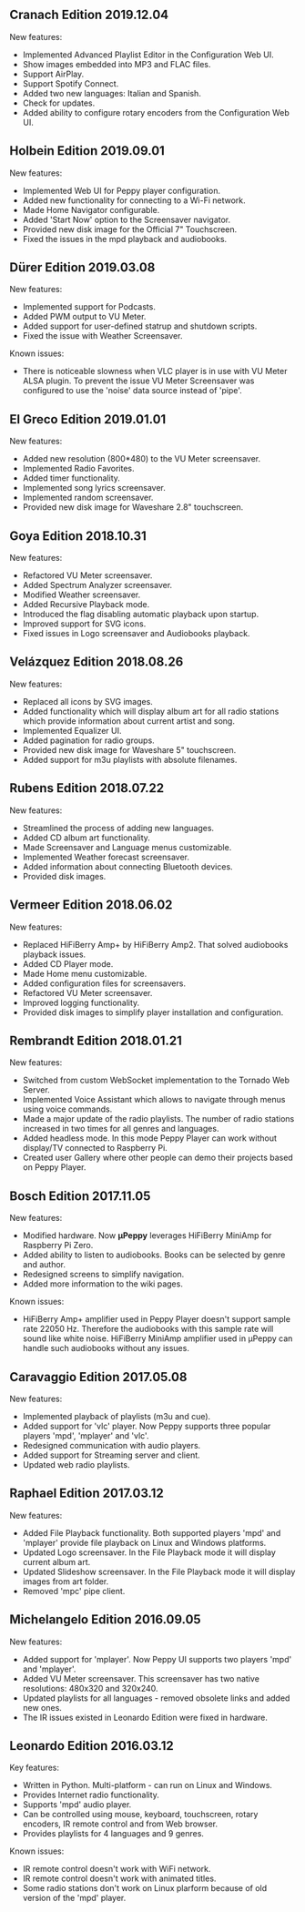 ## Cranach Edition 2019.12.04

New features:
* Implemented Advanced Playlist Editor in the Configuration Web UI.
* Show images embedded into MP3 and FLAC files.
* Support AirPlay.
* Support Spotify Connect.
* Added two new languages: Italian and Spanish.
* Check for updates.
* Added ability to configure rotary encoders from the Configuration Web UI.

## Holbein Edition 2019.09.01

New features:
* Implemented Web UI for Peppy player configuration.
* Added new functionality for connecting to a Wi-Fi network.
* Made Home Navigator configurable.
* Added 'Start Now' option to the Screensaver navigator.
* Provided new disk image for the Official 7" Touchscreen.
* Fixed the issues in the mpd playback and audiobooks.

## Dürer Edition 2019.03.08

New features:
* Implemented support for Podcasts.
* Added PWM output to VU Meter.
* Added support for user-defined statrup and shutdown scripts.
* Fixed the issue with Weather Screensaver.

Known issues:

* There is noticeable slowness when VLC player is in use with VU Meter ALSA plugin. To prevent the issue VU Meter Screensaver was configured to use the 'noise' data source instead of 'pipe'.


## El Greco Edition 2019.01.01

New features:
* Added new resolution (800*480) to the VU Meter screensaver.
* Implemented Radio Favorites.
* Added timer functionality.
* Implemented song lyrics screensaver.
* Implemented random screensaver.
* Provided new disk image for Waveshare 2.8" touchscreen.

## Goya Edition 2018.10.31

New features:
* Refactored VU Meter screensaver.
* Added Spectrum Analyzer screensaver.
* Modified Weather screensaver.
* Added Recursive Playback mode.
* Introduced the flag disabling automatic playback upon startup.
* Improved support for SVG icons.
* Fixed issues in Logo screensaver and Audiobooks playback.

## Velázquez Edition 2018.08.26

New features:
* Replaced all icons by SVG images.
* Added functionality which will display album art for all radio stations which provide information about current artist and song.
* Implemented Equalizer UI.
* Added pagination for radio groups.
* Provided new disk image for Waveshare 5" touchscreen.
* Added support for m3u playlists with absolute filenames.

## Rubens Edition 2018.07.22

New features:
* Streamlined the process of adding new languages.
* Added CD album art functionality.
* Made Screensaver and Language menus customizable.
* Implemented Weather forecast screensaver.
* Added information about connecting Bluetooth devices.
* Provided disk images.

## Vermeer Edition 2018.06.02

New features:
* Replaced HiFiBerry Amp+ by HiFiBerry Amp2. That solved audiobooks playback issues.
* Added CD Player mode.
* Made Home menu customizable.
* Added configuration files for screensavers.
* Refactored VU Meter screensaver.
* Improved logging functionality.
* Provided disk images to simplify player installation and configuration.

## Rembrandt Edition 2018.01.21

New features:
* Switched from custom WebSocket implementation to the Tornado Web Server.
* Implemented Voice Assistant which allows to navigate through menus using voice commands.
* Made a major update of the radio playlists. The number of radio stations increased in two times for all genres and languages.
* Added headless mode. In this mode Peppy Player can work without display/TV connected to Raspberry Pi.
* Created user Gallery where other people can demo their projects based on Peppy Player.

## Bosch Edition 2017.11.05

New features:
* Modified hardware. Now **&#181;Peppy** leverages HiFiBerry MiniAmp for Raspberry Pi Zero.
* Added ability to listen to audiobooks. Books can be selected by genre and author.
* Redesigned screens to simplify navigation.
* Added more information to the wiki pages.

Known issues:

* HiFiBerry Amp+ amplifier used in Peppy Player doesn't support sample rate 22050 Hz. Therefore the audiobooks with this sample rate will sound like white noise. HiFiBerry MiniAmp amplifier used in µPeppy can handle such audiobooks without any issues.

## Caravaggio Edition 2017.05.08

New features:
* Implemented playback of playlists (m3u and cue).
* Added support for 'vlc' player. Now Peppy supports three popular players 'mpd', 'mplayer' and 'vlc'.
* Redesigned communication with audio players.
* Added support for Streaming server and client.
* Updated web radio playlists.

## Raphael Edition 2017.03.12

New features:
* Added File Playback functionality. Both supported players 'mpd' and 'mplayer' provide file playback on Linux and Windows platforms.
* Updated Logo screensaver. In the File Playback mode it will display current album art.
* Updated Slideshow screensaver. In the File Playback mode it will display images from art folder.
* Removed 'mpc' pipe client.

## Michelangelo Edition 2016.09.05

New features:
* Added support for 'mplayer'. Now Peppy UI supports two players 'mpd' and 'mplayer'.
* Added VU Meter screensaver. This screensaver has two native resolutions: 480x320 and 320x240.
* Updated playlists for all languages - removed obsolete links and added new ones.
* The IR issues existed in Leonardo Edition were fixed in hardware.

## Leonardo Edition 2016.03.12

Key features:
* Written in Python. Multi-platform - can run on Linux and Windows.
* Provides Internet radio functionality.
* Supports 'mpd' audio player.
* Can be controlled using mouse, keyboard, touchscreen, rotary encoders, IR remote control and from Web browser.
* Provides playlists for 4 languages and 9 genres.

Known issues:
* IR remote control doesn't work with WiFi network.
* IR remote control doesn't work with animated titles.
* Some radio stations don't work on Linux plarform because of old version of the 'mpd' player.
